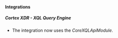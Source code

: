 
#### Integrations

##### Cortex XDR - XQL Query Engine

- The integration now uses the *CoreXQLApiModule*.
